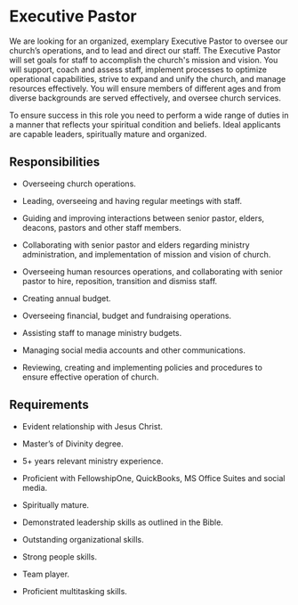 # Executive Pastor

We are looking for an organized, exemplary Executive Pastor to oversee our church’s operations, and to lead and direct our staff. The Executive Pastor will set goals for staff to accomplish the church's mission and vision. You will support, coach and assess staff, implement processes to optimize operational capabilities, strive to expand and unify the church, and manage resources effectively. You will ensure members of different ages and from diverse backgrounds are served effectively, and oversee church services.

To ensure success in this role you need to perform a wide range of duties in a manner that reflects your spiritual condition and beliefs. Ideal applicants are capable leaders, spiritually mature and organized.

## Responsibilities

* Overseeing church operations.

* Leading, overseeing and having regular meetings with staff.

* Guiding and improving interactions between senior pastor, elders, deacons, pastors and other staff members.

* Collaborating with senior pastor and elders regarding ministry administration, and implementation of mission and vision of church.

* Overseeing human resources operations, and collaborating with senior pastor to hire, reposition, transition and dismiss staff.

* Creating annual budget.

* Overseeing financial, budget and fundraising operations.

* Assisting staff to manage ministry budgets.

* Managing social media accounts and other communications.

* Reviewing, creating and implementing policies and procedures to ensure effective operation of church.

## Requirements

* Evident relationship with Jesus Christ.

* Master’s of Divinity degree.

* 5+ years relevant ministry experience.

* Proficient with FellowshipOne, QuickBooks, MS Office Suites and social media.

* Spiritually mature.

* Demonstrated leadership skills as outlined in the Bible.

* Outstanding organizational skills.

* Strong people skills.

* Team player.

* Proficient multitasking skills.


